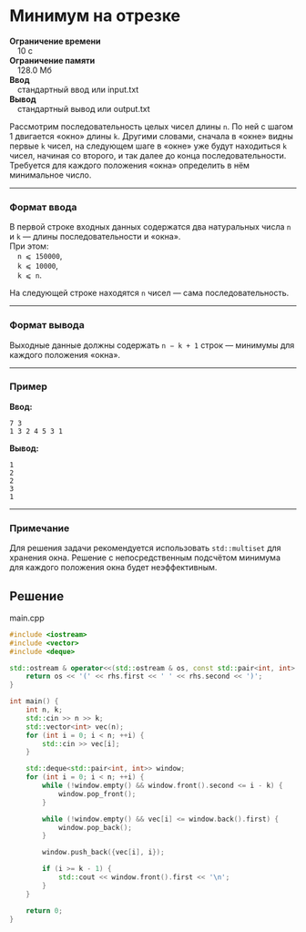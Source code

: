 # Минимум на отрезке

**Ограничение времени**  
 10 с  
**Ограничение памяти**  
 128.0 Мб  
**Ввод**  
 стандартный ввод или input.txt  
**Вывод**  
 стандартный вывод или output.txt  

Рассмотрим последовательность целых чисел длины `n`. По ней с шагом 1 двигается «окно» длины `k`. Другими словами, сначала в «окне» видны первые `k` чисел, на следующем шаге в «окне» уже будут находиться `k` чисел, начиная со второго, и так далее до конца последовательности. Требуется для каждого положения «окна» определить в нём минимальное число.

---

### Формат ввода

В первой строке входных данных содержатся два натуральных числа `n` и `k` — длины последовательности и «окна».  
При этом:  
 `n ⩽ 150000`,  
 `k ⩽ 10000`,  
 `k ⩽ n`.  

На следующей строке находятся `n` чисел — сама последовательность.

---

### Формат вывода

Выходные данные должны содержать `n − k + 1` строк — минимумы для каждого положения «окна».

---

### Пример

**Ввод:**
```text
7 3
1 3 2 4 5 3 1
```

**Вывод:**
```text
1
2
2
3
1
```

---

### Примечание

Для решения задачи рекомендуется использовать `std::multiset` для хранения окна. Решение с непосредственным подсчётом минимума для каждого положения окна будет неэффективным.
## Решение

main.cpp
```cpp
#include <iostream>
#include <vector>
#include <deque>

std::ostream & operator<<(std::ostream & os, const std::pair<int, int> & rhs) {
    return os << '(' << rhs.first << ' ' << rhs.second << ')';
}

int main() {
    int n, k;
    std::cin >> n >> k;
    std::vector<int> vec(n);
    for (int i = 0; i < n; ++i) {
        std::cin >> vec[i];
    }

    std::deque<std::pair<int, int>> window;
    for (int i = 0; i < n; ++i) {
        while (!window.empty() && window.front().second <= i - k) {
            window.pop_front();
        }

        while (!window.empty() && vec[i] <= window.back().first) {
            window.pop_back();
        }

        window.push_back({vec[i], i});

        if (i >= k - 1) {
            std::cout << window.front().first << '\n';
        }
    }

    return 0;
}
```

